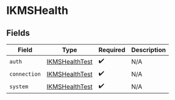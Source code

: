 # IKMSHealth


## Fields

| Field                                                   | Type                                                    | Required                                                | Description                                             |
| ------------------------------------------------------- | ------------------------------------------------------- | ------------------------------------------------------- | ------------------------------------------------------- |
| `auth`                                                  | [IKMSHealthTest](../../models/shared/ikmshealthtest.md) | :heavy_check_mark:                                      | N/A                                                     |
| `connection`                                            | [IKMSHealthTest](../../models/shared/ikmshealthtest.md) | :heavy_check_mark:                                      | N/A                                                     |
| `system`                                                | [IKMSHealthTest](../../models/shared/ikmshealthtest.md) | :heavy_check_mark:                                      | N/A                                                     |